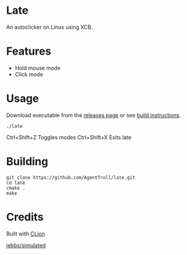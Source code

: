 # Late

An autoclicker on Linux using XCB.

# Features

  * Hold mouse mode
  * Click mode

# Usage

Download executable from the [releases page](https://github.com/AgentTroll/late/releases) or see [build instructions](https://github.com/AgentTroll/late/tree/master#building).

```
./late
```

Ctrl+Shift+Z Toggles modes
Ctrl+Shift+X Exits late

# Building

```
git clone https://github.com/AgentTroll/late.git
cd late
cmake .
make
```

# Credits

Built with [CLion](https://www.jetbrains.com/clion/)

[jebbs/simulated](https://github.com/Jebbs/simulated/blob/master/src/simulated/linux/mouseimpl.d)
